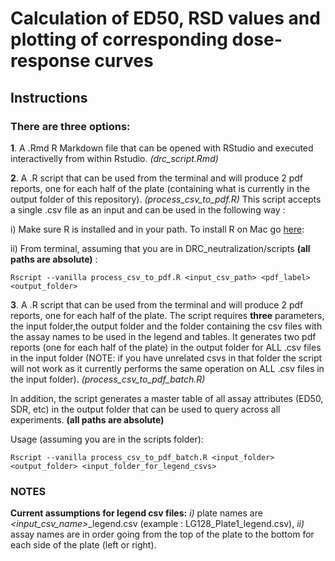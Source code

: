 # Calculation of ED50, RSD values and plotting of corresponding dose-response curves
## Instructions 

### There are three options: 

**1**. A .Rmd R Markdown file that can be opened with RStudio and executed interactivelly 
from within Rstudio. 
*(drc_script.Rmd)*

**2**. A .R script that can be used from the terminal and will produce 2 pdf reports, one for 
each half of the plate (containing what is currently in the output folder of this repository).
*(process_csv_to_pdf.R)*
This script accepts a single .csv file as an input and can be used in the following way :

i) Make sure R is installed and in your path. To install R on Mac go [here](https://cran.r-project.org/bin/macosx/): 

ii) From terminal, assuming that you are in DRC_neutralization/scripts **(all paths are absolute)** : 

```
Rscript --vanilla process_csv_to_pdf.R <input_csv_path> <pdf_label> <output_folder>
```

**3**. A .R script that can be used from the terminal and will produce 2 pdf reports, one for 
each half of the plate. The script requires **three** parameters, the input folder,the output folder and 
the folder containing the csv files with the assay names to be used in the legend and tables. 
It generates two pdf reports (one for each half of the plate) in the output folder for ALL .csv files
in the input folder (NOTE: if you have unrelated csvs in that folder the script will not work as it 
currently performs the same operation on ALL .csv files in the input folder). 
*(process_csv_to_pdf_batch.R)*

In addition, the script generates a master table of all assay attributes (ED50, SDR, etc) in the output folder that can be
used to query across all experiments. **(all paths are absolute)** 

Usage (assuming you are in the scripts folder):
```
Rscript --vanilla process_csv_to_pdf_batch.R <input_folder> <output_folder> <input_folder_for_legend_csvs>
```

### NOTES
**Current assumptions for legend csv files:** *i)* plate names are *<input_csv_name>*_legend.csv (example : LG128_Plate1_legend.csv), *ii)* assay names are in order going from the top of the plate to the bottom for each side of the plate (left or right).

